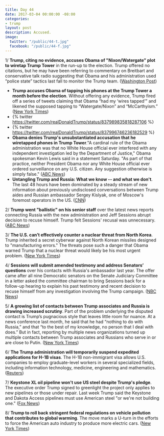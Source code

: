 ```yaml
---
title: Day 44
date: 2017-03-04 00:00:00 -08:00
categories:
- trump
layout: post
description: Accused.
image:
  twitter: "/public/44-t.jpg"
  facebook: "/public/44-f.jpg"
---
```


1/ **Trump, citing no evidence, accuses Obama of "Nixon/Watergate" plot to wiretap Trump Tower** in the run-up to the election. Trump offered no citations, but he may have been referring to commentary on Breitbart and conservative talk radio suggesting that Obama and his administration used “police state” tactics last fall to monitor the Trump team. ([Washington Post](https://www.washingtonpost.com/news/post-politics/wp/2017/03/04/trump-accuses-obama-of-nixonwatergate-plot-to-wire-tap-trump-tower/))

* **Trump accuses Obama of tapping his phones at the Trump Tower a month before the election**. Without offering any evidence, Trump fired off a series of tweets claiming that Obama “had my ‘wires tapped’” and likened the supposed tapping to “Watergate/Nixon” and “McCarthyism.” ([New York Times](https://www.nytimes.com/2017/03/04/us/politics/trump-obama-tap-phones.html))
* {% twitter https://twitter.com/realDonaldTrump/status/837989835818287106 %}
* {% twitter https://twitter.com/realDonaldTrump/status/837996746236182529 %}
* **Obama denies Trump's unsubstantiated accusation that he wiretapped phones in Trump Tower**."A cardinal rule of the Obama administration was that no White House official ever interfered with any independent investigation led by the Department of Justice," Obama spokesman Kevin Lewis said in a statement Saturday. "As part of that practice, neither President Obama nor any White House official ever ordered surveillance on any U.S. citizen. Any suggestion otherwise is simply false." ([ABC News](http://abcnews.go.com/Politics/trump-accuses-obama-wiretapping-phones-trump-tower/story?id=45905776))
* **Untangling Trump and Russia: What we know -- and what we don't**. The last 48 hours have been dominated by a steady stream of new information about previously undisclosed conversations between Trump aides and Russian ambassador Sergey Kislyak, one of Moscow's foremost operators in the US. ([CNN](http://www.cnn.com/2017/03/04/politics/donald-trump-russia-what-we-know/))

2/ **Trump went "ballistic" on his senior staff** over the latest news reports connecting Russia with the new administration and Jeff Sessions abrupt decision to recuse himself. Trump felt Sessions' recusal was unnecessary. ([ABC News](http://abcnews.go.com/Politics/trump-flashes-anger-sessions-recusal-russia-stories-tense/story?id=45908106))

3/ **The U.S. can’t effectively counter a nuclear threat from North Korea**. Trump inherited a secret cyberwar against North Korean missiles designed to "manufacturing errors." The threats pose such a danger that Obama warned Trump that a nuclear threat would likely be his most urgent problem. ([New York Times](https://www.nytimes.com/2017/03/04/world/asia/north-korea-missile-program-sabotage.html))

4/ **Sessions will submit amended testimony and address Senators’ questions** over his contacts with Russia's ambassador last year. The offer came after all nine Democratic senators on the Senate Judiciary Committee in a letter asked the committee chairman to bring Sessions back for a follow-up hearing to explain his past testimony and recent decision to recuse himself from any investigation involving the Trump campaign. ([NBC News](http://www.nbcnews.com/politics/politics-news/sessions-will-submit-amended-testimony-address-senators-questions-n729026))

5/ **A growing list of contacts between Trump associates and Russia is drawing increased scrutiny**. Part of the problem underlying the disputed contact is Trump’s pugnacious style that leaves little room for nuance. At a news conference last month, he said that he had “nothing to do with Russia,” and that “to the best of my knowledge, no person that I deal with does.” But in fact, reporting by multiple news organizations turned up multiple contacts between Trump associates and Russians who serve in or are close to Putin. ([New York Times](https://www.nytimes.com/2017/03/03/us/politics/trump-russia-links-washington.html))

6/ **The Trump administration will temporarily suspend expedited applications for H-1B visas**. The H-1B non-immigrant visa allows U.S. companies to employ graduate-level workers in several specialized fields, including information technology, medicine, engineering and mathematics. ([Reuters](http://www.reuters.com/article/us-usa-immigration-h-1b-idUSKBN16B0GM))

7/ **Keystone XL oil pipeline won't use US steel despite Trump's pledge**. The executive order Trump signed to greenlight the project only applies to new pipelines or those under repair. Last week Trump said the Keystone and Dakota Access pipelines must use American steel "or we're not building one." ([Fox News](http://www.foxnews.com/politics/2017/03/03/keystone-pipeline-wont-use-us-steel-despite-trump-pledge.html))

8/ **Trump to roll back stringent federal regulations on vehicle pollution that contributes to global warming**. The move marks a U-turn in the efforts to force the American auto industry to produce more electric cars. ([New York Times](https://www.nytimes.com/2017/03/03/us/politics/trump-vehicle-emissions-regulation.html))
